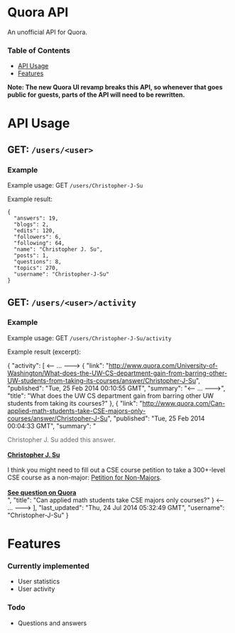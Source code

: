 Quora API
=========

An unofficial API for Quora.

### Table of Contents
* [API Usage](#api-usage)
* [Features](#features)

**Note: The new Quora UI revamp breaks this API, so whenever that goes public for guests, parts of the API will need to be rewritten.**

# API Usage
## GET: `/users/<user>`
### Example
Example usage: GET `/users/Christopher-J-Su`

Example result:

    {
      "answers": 19, 
      "blogs": 2, 
      "edits": 120, 
      "followers": 6, 
      "following": 64, 
      "name": "Christopher J. Su", 
      "posts": 1, 
      "questions": 8, 
      "topics": 270, 
      "username": "Christopher-J-Su"
    }

## GET: `/users/<user>/activity`
### Example
Example usage: GET `/users/Christopher-J-Su/activity`

Example result (excerpt):

  {
    "activity": [
      <-- ... --->
      {
        "link": "http://www.quora.com/University-of-Washington/What-does-the-UW-CS-department-gain-from-barring-other-UW-students-from-taking-its-courses/answer/Christopher-J-Su", 
        "published": "Tue, 25 Feb 2014 00:10:55 GMT", 
        "summary": "<-- ... --->", 
        "title": "What does the UW CS department gain from barring other UW students from taking its courses?"
      }, 
      {
        "link": "http://www.quora.com/Can-applied-math-students-take-CSE-majors-only-courses/answer/Christopher-J-Su", 
        "published": "Tue, 25 Feb 2014 00:04:33 GMT", 
        "summary": "<div style="color: #666666;">Christopher J. Su added this answer.</div><br /><div id="ld_ihbjvp_3370"><div style="font-weight: bold; color: #000000;"><div class="hover_menu hidden hover_menu_wide hover_menu_cards" id="__w2_qIjTQfx_menu" style="display: none;"><div class="hover_menu_nub"></div><div class="hover_menu_contents" id="__w2_qIjTQfx_menu_contents"> </div></div><a class="user" href="http://www.quora.com/Christopher-J-Su" id="__w2_qIjTQfx_link">Christopher J. Su</a></div><br />I think you might need to fill out a CSE course petition to take a 300+-level CSE course as a non-major: <span class="qlink_container"><a class="external_link" href="https://www.cs.washington.edu/prospective_students/undergrad/petition/" target="_blank">Petition for Non-Majors</a></span>.<br /><br /><a href="http://www.quora.com/Can-applied-math-students-take-CSE-majors-only-courses" style="font-weight: bold;">See question on Quora</a></div>", 
        "title": "Can applied math students take CSE majors only courses?"
      }
      <-- ... --->
    ], 
    "last_updated": "Thu, 24 Jul 2014 05:32:49 GMT", 
    "username": "Christopher-J-Su"
  }

# Features
### Currently implemented
* User statistics
* User activity

### Todo
* Questions and answers